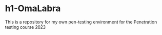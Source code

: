 # h1-OmaLabra
This is a repository for my own pen-testing environment for the Penetration testing course 2023
